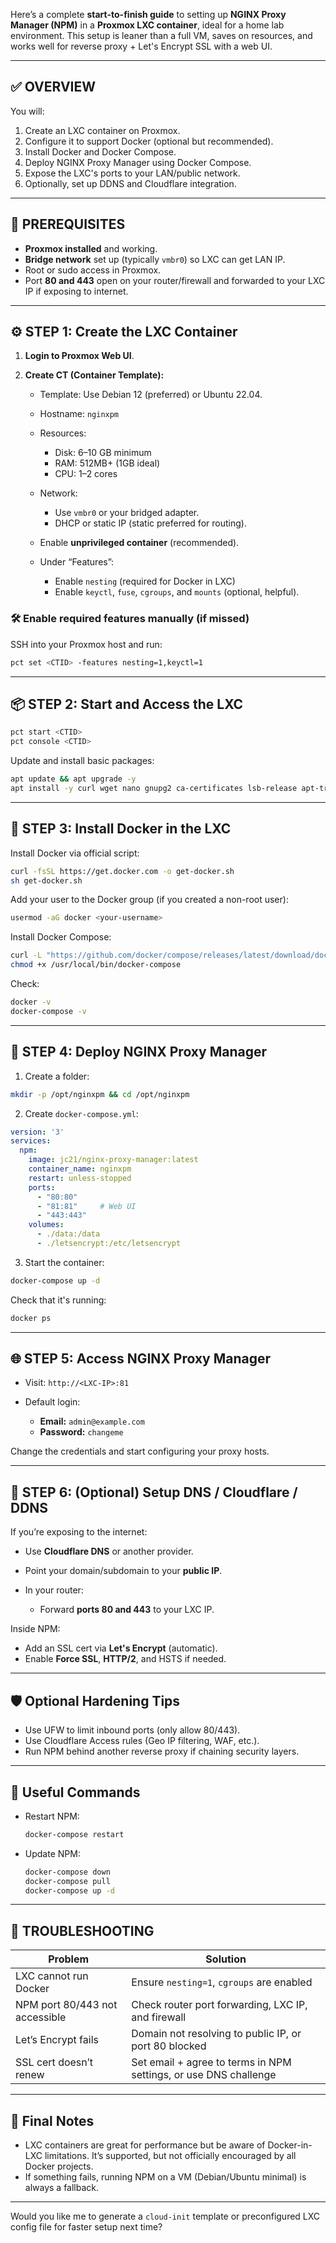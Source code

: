 Here’s a complete **start-to-finish guide** to setting up **NGINX Proxy Manager (NPM)** in a **Proxmox LXC container**, ideal for a home lab environment. This setup is leaner than a full VM, saves on resources, and works well for reverse proxy + Let's Encrypt SSL with a web UI.

---

## ✅ OVERVIEW

You will:

1. Create an LXC container on Proxmox.
2. Configure it to support Docker (optional but recommended).
3. Install Docker and Docker Compose.
4. Deploy NGINX Proxy Manager using Docker Compose.
5. Expose the LXC's ports to your LAN/public network.
6. Optionally, set up DDNS and Cloudflare integration.

---

## 🧱 PREREQUISITES

* **Proxmox installed** and working.
* **Bridge network** set up (typically `vmbr0`) so LXC can get LAN IP.
* Root or sudo access in Proxmox.
* Port **80 and 443** open on your router/firewall and forwarded to your LXC IP if exposing to internet.

---

## ⚙️ STEP 1: Create the LXC Container

1. **Login to Proxmox Web UI**.
2. **Create CT (Container Template):**

   * Template: Use Debian 12 (preferred) or Ubuntu 22.04.
   * Hostname: `nginxpm`
   * Resources:

     * Disk: 6–10 GB minimum
     * RAM: 512MB+ (1GB ideal)
     * CPU: 1–2 cores
   * Network:

     * Use `vmbr0` or your bridged adapter.
     * DHCP or static IP (static preferred for routing).
   * Enable **unprivileged container** (recommended).
   * Under “Features”:

     * Enable `nesting` (required for Docker in LXC)
     * Enable `keyctl`, `fuse`, `cgroups`, and `mounts` (optional, helpful).

### 🛠 Enable required features manually (if missed)

SSH into your Proxmox host and run:

```bash
pct set <CTID> -features nesting=1,keyctl=1
```

---

## 📦 STEP 2: Start and Access the LXC

```bash
pct start <CTID>
pct console <CTID>
```

Update and install basic packages:

```bash
apt update && apt upgrade -y
apt install -y curl wget nano gnupg2 ca-certificates lsb-release apt-transport-https software-properties-common
```

---

## 🐳 STEP 3: Install Docker in the LXC

Install Docker via official script:

```bash
curl -fsSL https://get.docker.com -o get-docker.sh
sh get-docker.sh
```

Add your user to the Docker group (if you created a non-root user):

```bash
usermod -aG docker <your-username>
```

Install Docker Compose:

```bash
curl -L "https://github.com/docker/compose/releases/latest/download/docker-compose-$(uname -s)-$(uname -m)" -o /usr/local/bin/docker-compose
chmod +x /usr/local/bin/docker-compose
```

Check:

```bash
docker -v
docker-compose -v
```

---

## 📁 STEP 4: Deploy NGINX Proxy Manager

1. Create a folder:

```bash
mkdir -p /opt/nginxpm && cd /opt/nginxpm
```

2. Create `docker-compose.yml`:

```yaml
version: '3'
services:
  npm:
    image: jc21/nginx-proxy-manager:latest
    container_name: nginxpm
    restart: unless-stopped
    ports:
      - "80:80"
      - "81:81"     # Web UI
      - "443:443"
    volumes:
      - ./data:/data
      - ./letsencrypt:/etc/letsencrypt
```

3. Start the container:

```bash
docker-compose up -d
```

Check that it's running:

```bash
docker ps
```

---

## 🌐 STEP 5: Access NGINX Proxy Manager

* Visit: `http://<LXC-IP>:81`
* Default login:

  * **Email:** `admin@example.com`
  * **Password:** `changeme`

Change the credentials and start configuring your proxy hosts.

---

## 🔐 STEP 6: (Optional) Setup DNS / Cloudflare / DDNS

If you’re exposing to the internet:

* Use **Cloudflare DNS** or another provider.
* Point your domain/subdomain to your **public IP**.
* In your router:

  * Forward **ports 80 and 443** to your LXC IP.

Inside NPM:

* Add an SSL cert via **Let's Encrypt** (automatic).
* Enable **Force SSL**, **HTTP/2**, and HSTS if needed.

---

## 🛡️ Optional Hardening Tips

* Use UFW to limit inbound ports (only allow 80/443).
* Use Cloudflare Access rules (Geo IP filtering, WAF, etc.).
* Run NPM behind another reverse proxy if chaining security layers.

---

## 🔄 Useful Commands

* Restart NPM:

  ```bash
  docker-compose restart
  ```

* Update NPM:

  ```bash
  docker-compose down
  docker-compose pull
  docker-compose up -d
  ```

---

## 🧠 TROUBLESHOOTING

| Problem                        | Solution                                                         |
| ------------------------------ | ---------------------------------------------------------------- |
| LXC cannot run Docker          | Ensure `nesting=1`, `cgroups` are enabled                        |
| NPM port 80/443 not accessible | Check router port forwarding, LXC IP, and firewall               |
| Let’s Encrypt fails            | Domain not resolving to public IP, or port 80 blocked            |
| SSL cert doesn’t renew         | Set email + agree to terms in NPM settings, or use DNS challenge |

---

## 📌 Final Notes

* LXC containers are great for performance but be aware of Docker-in-LXC limitations. It’s supported, but not officially encouraged by all Docker projects.
* If something fails, running NPM on a VM (Debian/Ubuntu minimal) is always a fallback.

---

Would you like me to generate a `cloud-init` template or preconfigured LXC config file for faster setup next time?
